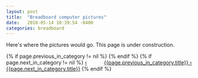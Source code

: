 ```yaml
---
layout: post
title:  "Breadboard computer pictures"
date:   2018-05-14 10:39:54 -0400
categories: breadboard
---
```

<p>
Here's where the pictures would go. This page is under construction.
</p>

<div>
{% if page.previous_in_category != nil %}
<a href="{{page.previous_in_category.url}}" style="float:right;">{{page.previous_in_category.title}} &#8250;</a>
{% endif %}
{% if page.next_in_category != nil %}
<a href="{{page.next_in_category.url}}" class="float:left;">&#8249; {{page.next_in_category.title}}</a>
{% endif %}
</div>

